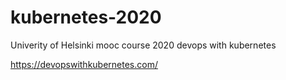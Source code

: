 # kubernetes-2020
Univerity of Helsinki mooc course 2020 devops with kubernetes

https://devopswithkubernetes.com/
